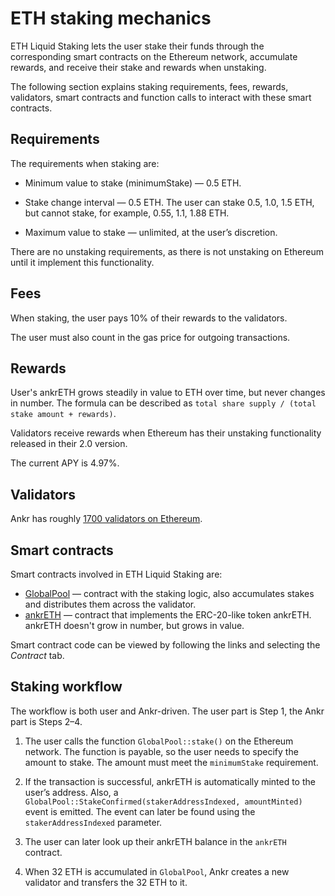 # ETH staking mechanics

ETH Liquid Staking lets the user stake their funds through the corresponding smart contracts on the Ethereum network, accumulate rewards, and receive their stake and rewards when unstaking.

The following section explains staking requirements, fees, rewards, validators, smart contracts and function calls to interact with these smart contracts.


## Requirements

The requirements when staking are:

* Minimum value to stake (minimumStake) — 0.5 ETH.

* Stake change interval — 0.5 ETH. The user can stake 0.5, 1.0, 1.5 ETH, but cannot stake, for example, 0.55, 1.1, 1.88 ETH.

* Maximum value to stake — unlimited, at the user’s discretion. 

There are no unstaking requirements, as there is not unstaking on Ethereum until it implement this functionality. 


## Fees
When staking, the user pays 10% of their rewards to the validators.

The user must also count in the gas price for outgoing transactions.


## Rewards
User's ankrETH grows steadily in value to ETH over time, but never changes in number. The formula can be described as `total share supply / (total stake amount + rewards)`.

Validators receive rewards when Ethereum has their unstaking functionality released in their 2.0 version.

The current APY is 4.97%.


## Validators
Ankr has roughly [1700 validators on Ethereum](https://beaconcha.in/validators/eth1deposits?q=4069D8A3dE3A72EcA86CA5e0a4B94619085E7362). 


## Smart contracts
Smart contracts involved in ETH Liquid Staking are:
* [GlobalPool](https://etherscan.io/address/0x84db6eE82b7Cf3b47E8F19270abdE5718B936670) — contract with the staking logic, also accumulates stakes and distributes them across the validator.
* [ankrETH](https://etherscan.io/token/0xE95A203B1a91a908F9B9CE46459d101078c2c3cb) — contract that implements the ERC-20-like token ankrETH. ankrETH doesn't grow in number, but grows in value.

Smart contract code can be viewed by following the links and selecting the *Contract* tab.

## Staking workflow

The workflow is both user and Ankr-driven. The user part is Step 1, the Ankr part is Steps 2–4. 

1. The user calls the function `GlobalPool::stake()` on the Ethereum network. The function is payable, so the user needs to specify the amount to stake. The amount must meet the `minimumStake` requirement. 

2. If the transaction is successful, ankrETH is automatically minted to the user’s address. Also, a `GlobalPool::StakeConfirmed(stakerAddressIndexed, amountMinted)` event is emitted. The event can later be found using the `stakerAddressIndexed` parameter.

3. The user can later look up their ankrETH balance in the `ankrETH` contract.

4. When 32 ETH is accumulated in `GlobalPool`, Ankr creates a new validator and transfers the 32 ETH to it.

